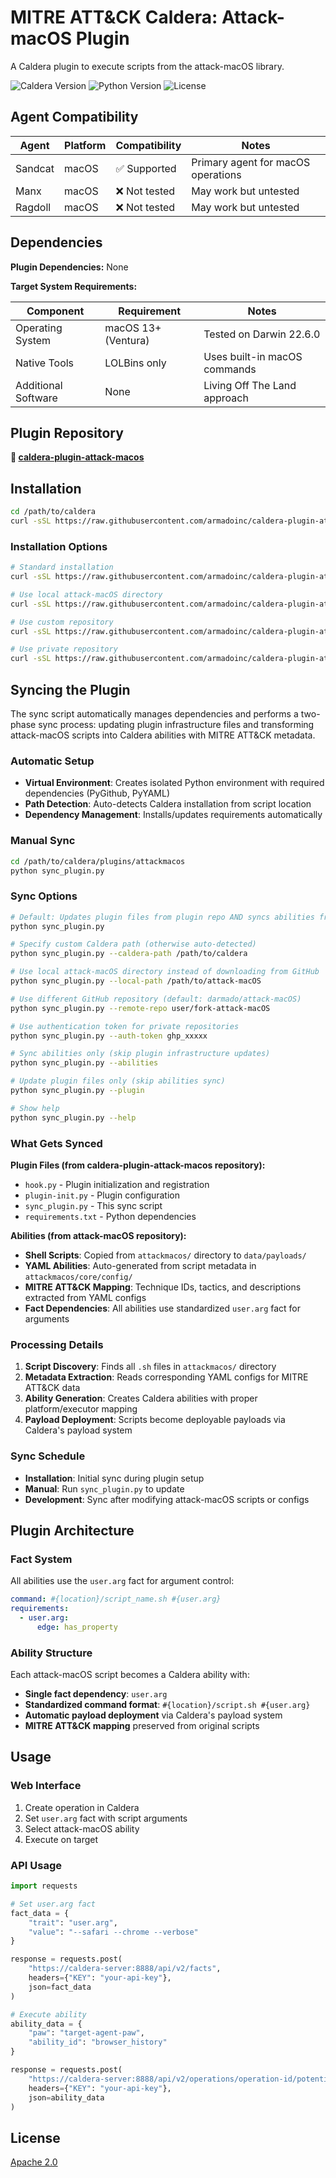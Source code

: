 # MITRE ATT&CK Caldera: Attack-macOS Plugin
A Caldera plugin to execute scripts from the attack-macOS library. 


<div align="left">

![Caldera Version](https://img.shields.io/badge/Caldera-5.0.0+-blue?style=for-the-badge)
![Python Version](https://img.shields.io/badge/Python-3.9+-blue?style=for-the-badge)
![License](https://img.shields.io/badge/Apache%202.0-grey.svg?style=for-the-badge&logo=apache)

</div>

## Agent Compatibility

| Agent | Platform | Compatibility | Notes |
|-------|----------|---------------|-------|
| Sandcat | macOS | ✅ Supported | Primary agent for macOS operations |
| Manx | macOS | ❌ Not tested | May work but untested |
| Ragdoll | macOS | ❌ Not tested | May work but untested |

## Dependencies

**Plugin Dependencies:** None

**Target System Requirements:**

| Component | Requirement | Notes |
|-----------|-------------|-------|
| Operating System | macOS 13+ (Ventura) | Tested on Darwin 22.6.0 |
| Native Tools | LOLBins only | Uses built-in macOS commands |
| Additional Software | None | Living Off The Land approach |

## Plugin Repository

**🔗 [caldera-plugin-attack-macos](https://github.com/armadoinc/caldera-plugin-attack-macos)**

## Installation

```bash
cd /path/to/caldera
curl -sSL https://raw.githubusercontent.com/armadoinc/caldera-plugin-attack-macos/main/install.sh | bash
```

### Installation Options

```bash
# Standard installation
curl -sSL https://raw.githubusercontent.com/armadoinc/caldera-plugin-attack-macos/main/install.sh | bash

# Use local attack-macOS directory  
curl -sSL https://raw.githubusercontent.com/armadoinc/caldera-plugin-attack-macos/main/install.sh | bash -s -- --local-path /path/to/attack-macOS

# Use custom repository
curl -sSL https://raw.githubusercontent.com/armadoinc/caldera-plugin-attack-macos/main/install.sh | bash -s -- --remote-repo user/fork-attack-macOS

# Use private repository
curl -sSL https://raw.githubusercontent.com/armadoinc/caldera-plugin-attack-macos/main/install.sh | bash -s -- --auth-token ghp_xxxxx
```

## Syncing the Plugin

The sync script automatically manages dependencies and performs a two-phase sync process: updating plugin infrastructure files and transforming attack-macOS scripts into Caldera abilities with MITRE ATT&CK metadata.

### Automatic Setup

- **Virtual Environment**: Creates isolated Python environment with required dependencies (PyGithub, PyYAML)
- **Path Detection**: Auto-detects Caldera installation from script location
- **Dependency Management**: Installs/updates requirements automatically

### Manual Sync

```bash
cd /path/to/caldera/plugins/attackmacos
python sync_plugin.py
```

### Sync Options

```bash
# Default: Updates plugin files from plugin repo AND syncs abilities from attack-macOS repo
python sync_plugin.py

# Specify custom Caldera path (otherwise auto-detected)
python sync_plugin.py --caldera-path /path/to/caldera

# Use local attack-macOS directory instead of downloading from GitHub
python sync_plugin.py --local-path /path/to/attack-macOS

# Use different GitHub repository (default: darmado/attack-macOS)
python sync_plugin.py --remote-repo user/fork-attack-macOS

# Use authentication token for private repositories
python sync_plugin.py --auth-token ghp_xxxxx

# Sync abilities only (skip plugin infrastructure updates)
python sync_plugin.py --abilities

# Update plugin files only (skip abilities sync)
python sync_plugin.py --plugin

# Show help
python sync_plugin.py --help
```

### What Gets Synced

**Plugin Files (from caldera-plugin-attack-macos repository):**
- `hook.py` - Plugin initialization and registration
- `plugin-init.py` - Plugin configuration
- `sync_plugin.py` - This sync script
- `requirements.txt` - Python dependencies

**Abilities (from attack-macOS repository):**
- **Shell Scripts**: Copied from `attackmacos/` directory to `data/payloads/`
- **YAML Abilities**: Auto-generated from script metadata in `attackmacos/core/config/`
- **MITRE ATT&CK Mapping**: Technique IDs, tactics, and descriptions extracted from YAML configs
- **Fact Dependencies**: All abilities use standardized `user.arg` fact for arguments

### Processing Details

1. **Script Discovery**: Finds all `.sh` files in `attackmacos/` directory
2. **Metadata Extraction**: Reads corresponding YAML configs for MITRE ATT&CK data
3. **Ability Generation**: Creates Caldera abilities with proper platform/executor mapping
4. **Payload Deployment**: Scripts become deployable payloads via Caldera's payload system

### Sync Schedule

- **Installation**: Initial sync during plugin setup
- **Manual**: Run `sync_plugin.py` to update
- **Development**: Sync after modifying attack-macOS scripts or configs

## Plugin Architecture

### Fact System

All abilities use the `user.arg` fact for argument control:

```yaml
command: #{location}/script_name.sh #{user.arg}
requirements:
  - user.arg:
      edge: has_property
```

### Ability Structure

Each attack-macOS script becomes a Caldera ability with:
- **Single fact dependency**: `user.arg`
- **Standardized command format**: `#{location}/script.sh #{user.arg}`
- **Automatic payload deployment** via Caldera's payload system
- **MITRE ATT&CK mapping** preserved from original scripts

## Usage

### Web Interface

1. Create operation in Caldera
2. Set `user.arg` fact with script arguments  
3. Select attack-macOS ability
4. Execute on target

### API Usage

```python
import requests

# Set user.arg fact
fact_data = {
    "trait": "user.arg", 
    "value": "--safari --chrome --verbose"
}

response = requests.post(
    "https://caldera-server:8888/api/v2/facts",
    headers={"KEY": "your-api-key"},
    json=fact_data
)

# Execute ability
ability_data = {
    "paw": "target-agent-paw",
    "ability_id": "browser_history"
}

response = requests.post(
    "https://caldera-server:8888/api/v2/operations/operation-id/potential-links",
    headers={"KEY": "your-api-key"},
    json=ability_data
)
```

## License

[Apache 2.0](LICENSE)